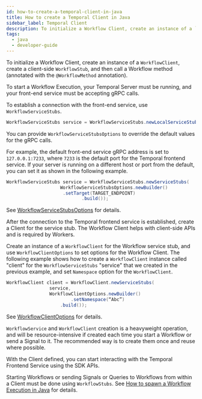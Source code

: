 ```yaml
---
id: how-to-create-a-temporal-client-in-java
title: How to create a Temporal Client in Java
sidebar_label: Temporal Client
description: To initialize a Workflow Client, create an instance of a `WorkflowClient`, create a client-side `WorkflowStub`, and then call a Workflow method (annotated with the `@WorkflowMethod` annotation).
tags:
  - java
  - developer-guide
---
```


To initialize a Workflow Client, create an instance of a `WorkflowClient`, create a client-side `WorkflowStub`, and then call a Workflow method (annotated with the `@WorkflowMethod` annotation).

To start a Workflow Execution, your Temporal Server must be running, and your front-end service must be accepting gRPC calls.

To establish a connection with the front-end service, use `WorkflowServiceStubs`.

```java
WorkflowServiceStubs service = WorkflowServiceStubs.newLocalServiceStubs();
```

You can provide `WorkflowServiceStubsOptions` to override the default values for the gRPC calls.

For example, the default front-end service gRPC address is set to `127.0.0.1:7233`, where `7233` is the default port for the Temporal frontend service. If your server is running on a different host or port from the default, you can set it as shown in the following example.

```java
WorkflowServiceStubs service = WorkflowServiceStubs.newServiceStubs(
                    WorkflowServiceStubsOptions.newBuilder()
                     .setTarget(TARGET_ENDPOINT)
                            .build());

```

See [WorkflowServiceStubsOptions](/docs/java/how-to-set-workflowservicestuboptions-in-java) for details.

After the connection to the Temporal frontend service is established, create a Client for the service stub.
The Workflow Client helps with client-side APIs and is required by Workers.

Create an instance of a `WorkflowClient` for the Workflow service stub, and use `WorkflowClientOptions` to set options for the Workflow Client.
The following example shows how to create a `WorkflowClient` instance called "client" for the `WorkflowServiceStubs` "service" that we created in the previous example, and set `Namespace` option for the `WorkflowClient`.

```java
WorkflowClient client = WorkflowClient.newServiceStubs(
                service,
                WorkflowClientOptions.newBuilder()
                        .setNamespace(“Abc”)
                    .build());

```

See [WorkflowClientOptions](/docs/java/how-to-set-workflowclientoptions-in-java) for details.

`WorkflowService` and `WorkflowClient` creation is a heavyweight operation, and will be resource-intensive if created each time you start a Workflow or send a Signal to it.
The recommended way is to create them once and reuse where possible.

With the Client defined, you can start interacting with the Temporal Frontend Service using the SDK APIs.

Starting Workflows or sending Signals or Queries to Workflows from within a Client must be done using `WorkflowStubs`.
See [How to spawn a Workflow Execution in Java](/docs/java/how-to-spawn-a-workflow-execution-in-java) for details.
